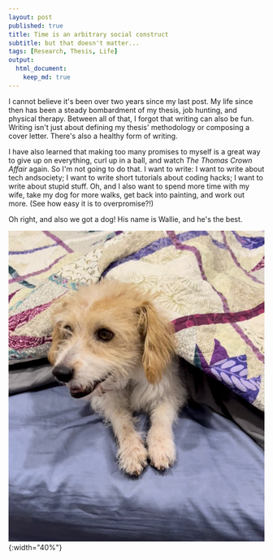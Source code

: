 ```yaml
---
layout: post
published: true
title: Time is an arbitrary social construct
subtitle: but that doesn't matter...
tags: [Research, Thesis, Life]
output:
  html_document:
    keep_md: true
---
```


I cannot believe it's been over two years since my last post. My life since then has been a steady bombardment of my thesis, job hunting, and physical therapy. Between all of that, I forgot that writing can also be fun. Writing isn't just about defining my thesis' methodology or composing a cover letter. There's also a healthy form of writing.

I have also learned that making too many promises to myself is a great way to give up on everything, curl up in a ball, and watch *The Thomas Crown Affair* again. So I'm not going to do that. I want to write: I want to write about tech andsociety; I want to write short tutorials about coding hacks; I want to write about stupid stuff. Oh, and I also want to spend more time with my wife, take my dog for more walks, get back into painting, and work out more. (See how easy it is to overpromise?!)

Oh right, and also we got a dog! His name is Wallie, and he's the best.

![Picture of our very cute dog](/img/wallie.jpg){:width="40%"}